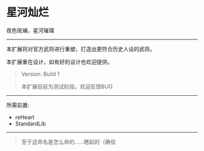# 星河灿烂

夜色斑斓，星河璀璨

---

本扩展将对官方武将进行重塑，打造出更符合历史人设的武将。

本扩展重在设计，如有好的设计也欢迎提供。

> Version: Build 1

> 本扩展目前为测试阶段，欢迎反馈BUG

---

所需前置: 

- reHeart
- StandardLib

---

> 至于这命名是怎么命的......瞎起的（确信